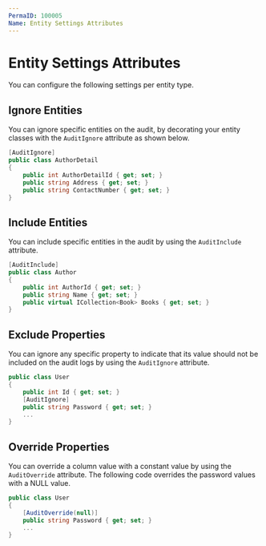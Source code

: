 ```yaml
---
PermaID: 100005
Name: Entity Settings Attributes
---
```


# Entity Settings Attributes

You can configure the following settings per entity type.

## Ignore Entities

You can ignore specific entities on the audit, by decorating your entity classes with the `AuditIgnore` attribute as shown below.

```csharp
[AuditIgnore]
public class AuthorDetail
{
    public int AuthorDetailId { get; set; }
    public string Address { get; set; }
    public string ContactNumber { get; set; }
}
```

## Include Entities

You can include specific entities in the audit by using the `AuditInclude` attribute.

```csharp
[AuditInclude]
public class Author
{
    public int AuthorId { get; set; }
    public string Name { get; set; }
    public virtual ICollection<Book> Books { get; set; }
}
```

## Exclude Properties

You can ignore any specific property to indicate that its value should not be included on the audit logs by using the `AuditIgnore` attribute. 

```csharp
public class User
{
    public int Id { get; set; }
    [AuditIgnore]
    public string Password { get; set; }
    ...
}
```

## Override Properties

You can override a column value with a constant value by using the `AuditOverride` attribute. The following code overrides the password values with a NULL value.

```csharp
public class User
{
    [AuditOverride(null)]
    public string Password { get; set; }
    ...
}
```
